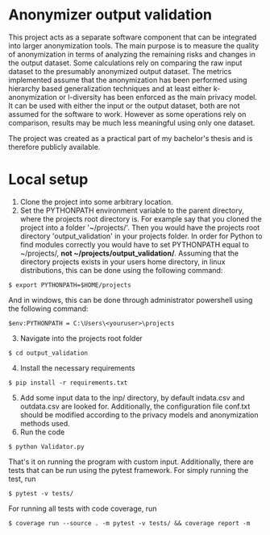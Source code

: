 # Anonymizer output validation
This project acts as a separate software component that can be integrated into larger anonymization tools. The main purpose is to measure the quality of anonymization in terms of analyzing the remaining risks and changes in the output dataset. Some calculations rely on comparing the raw input dataset to the presumably anonymized output dataset. The metrics implemented assume that the anonymization has been performed using hierarchy based generalization techniques and at least either k-anonymization or l-diversity has been enforced as the main privacy model. It can be used with either the input or the output dataset, both are not assumed for the software to work. However as some operations rely on comparison, results may be much less meaningful using only one dataset.

The project was created as a practical part of my bachelor's thesis and is therefore publicly available.

# Local setup
1. Clone the project into some arbitrary location.
2. Set the PYTHONPATH environment variable to the parent directory, where the projects root directory is.
For example say that you cloned the project into a folder '~/projects/'. Then you would have the projects
root directory 'output_validation' in your projects folder. In order for Python to find modules correctly
you would have to set PYTHONPATH equal to ~/projects/, **not ~/projects/output_validation/**.
Assuming that the directory projects exists in your users home directory,
in linux distributions, this can be done using the following command:
```
$ export PYTHONPATH=$HOME/projects
```
And in windows, this can be done through administrator powershell using the following command:
```
$env:PYTHONPATH = C:\Users\<youruser>\projects
```
3. Navigate into the projects root folder
```
$ cd output_validation
```
4. Install the necessary requirements
```
$ pip install -r requirements.txt
```
5. Add some input data to the inp/ directory, by default indata.csv and outdata.csv are looked for. 
Additionally, the configuration file conf.txt should be modified according to the privacy models and
anonymization methods used.
6. Run the code
```
$ python Validator.py
```


That's it on running the program with custom input. Additionally, there are tests that can be run
using the pytest framework. For simply running the test, run
```
$ pytest -v tests/
```
For running all tests with code coverage, run
```
$ coverage run --source . -m pytest -v tests/ && coverage report -m
```

